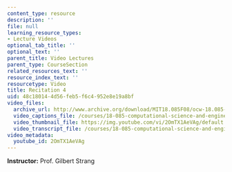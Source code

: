 ```yaml
---
content_type: resource
description: ''
file: null
learning_resource_types:
- Lecture Videos
optional_tab_title: ''
optional_text: ''
parent_title: Video Lectures
parent_type: CourseSection
related_resources_text: ''
resource_index_text: ''
resourcetype: Video
title: Recitation 4
uid: 48c18014-4d56-feb5-f6c4-952e8e19a8bf
video_files:
  archive_url: http://www.archive.org/download/MIT18.085F08/ocw-18.085-f08-rec04_300k.mp4
  video_captions_file: /courses/18-085-computational-science-and-engineering-i-fall-2008/1e8d7e44398f5616a284447c16de0088_2OmTX1AeVAg.vtt
  video_thumbnail_file: https://img.youtube.com/vi/2OmTX1AeVAg/default.jpg
  video_transcript_file: /courses/18-085-computational-science-and-engineering-i-fall-2008/31614fc4609b717720b9200a631de699_2OmTX1AeVAg.pdf
video_metadata:
  youtube_id: 2OmTX1AeVAg
---
```


**Instructor:** Prof. Gilbert Strang